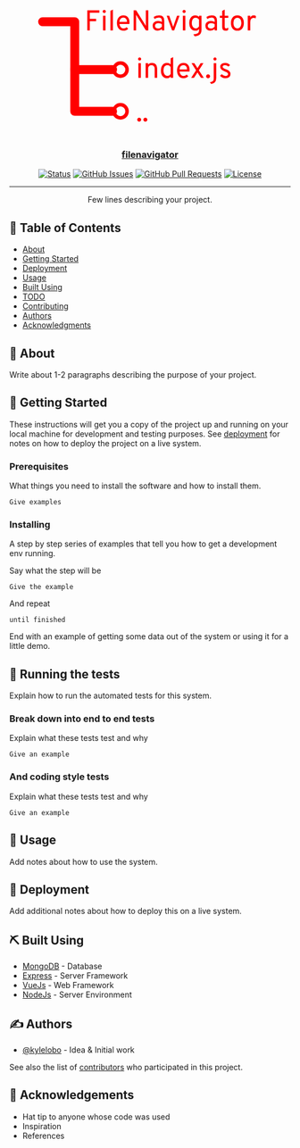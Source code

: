 <p align="center">
  <a href="" rel="noopener">
  <?xml version="1.0" encoding="UTF-8" standalone="no"?><!-- Generator: Gravit.io --><svg xmlns="http://www.w3.org/2000/svg" xmlns:xlink="http://www.w3.org/1999/xlink" style="isolation:isolate;
  --c:red" viewBox="0 0 1280 640" width="1280pt" height="640pt"><defs><clipPath id="_clipPath_QCvvFPyzYg7sdx9HcexYQqy31ZdeMjZ9"><rect width="1280" height="640"/></clipPath></defs><g clip-path="url(#_clipPath_QCvvFPyzYg7sdx9HcexYQqy31ZdeMjZ9)"><g><path d=" M 151.364 119.304 L 297.498 119.304 L 297.498 526.947 L 469.728 526.947" fill="none" vector-effect="non-scaling-stroke" stroke-width="16" stroke="var(--c)" stroke-linejoin="round" stroke-linecap="round" stroke-miterlimit="3"/><path d=" M 505.648 556.947 C 489.09 556.947 475.648 543.504 475.648 526.947 C 475.648 510.389 489.09 496.947 505.648 496.947 C 522.205 496.947 535.648 510.389 535.648 526.947 C 535.648 543.504 522.205 556.947 505.648 556.947 Z " fill="none" stroke="var(--c)" stroke-width="16"/><line x1="297.498" y1="337.201" x2="469.728" y2="337.201" vector-effect="non-scaling-stroke" stroke-width="16" stroke="var(--c)" stroke-linejoin="round" stroke-linecap="round" stroke-miterlimit="3"/><path d=" M 505.648 367.201 C 489.09 367.201 475.648 353.758 475.648 337.201 C 475.648 320.643 489.09 307.201 505.648 307.201 C 522.205 307.201 535.648 320.643 535.648 337.201 C 535.648 353.758 522.205 367.201 505.648 367.201 Z " fill="none" stroke="var(--c)" stroke-width="16"/><path d=" M 365.999 158.59 L 354.647 158.59 L 354.647 67.256 L 409.578 67.256 L 409.578 77.955 L 365.999 77.955 L 365.999 106.008 L 394.834 106.008 L 394.834 116.707 L 365.999 116.707 L 365.999 158.59 L 365.999 158.59 Z  M 436.847 77.759 L 436.847 77.759 L 436.847 77.759 Q 434.76 79.782 431.759 79.782 L 431.759 79.782 L 431.759 79.782 Q 428.758 79.782 426.736 77.694 L 426.736 77.694 L 426.736 77.694 Q 424.713 75.606 424.713 72.736 L 424.713 72.736 L 424.713 72.736 Q 424.713 69.735 426.801 67.582 L 426.801 67.582 L 426.801 67.582 Q 428.888 65.429 431.759 65.429 L 431.759 65.429 L 431.759 65.429 Q 434.76 65.429 436.847 67.582 L 436.847 67.582 L 436.847 67.582 Q 438.935 69.735 438.935 72.736 L 438.935 72.736 L 438.935 72.736 Q 438.935 75.737 436.847 77.759 Z  M 437.5 158.59 L 426.148 158.59 L 426.148 91.916 L 437.5 91.916 L 437.5 158.59 L 437.5 158.59 Z  M 471.163 158.59 L 459.811 158.59 L 459.811 69.735 L 471.163 64.385 L 471.163 158.59 L 471.163 158.59 Z  M 519.048 160.155 L 519.048 160.155 L 519.048 160.155 Q 505.478 160.155 497.454 150.435 L 497.454 150.435 L 497.454 150.435 Q 489.43 140.714 489.43 125.188 L 489.43 125.188 L 489.43 125.188 Q 489.43 108.878 497.519 99.614 L 497.519 99.614 L 497.519 99.614 Q 505.609 90.35 519.048 90.35 L 519.048 90.35 L 519.048 90.35 Q 531.052 90.35 538.815 98.375 L 538.815 98.375 L 538.815 98.375 Q 546.579 106.399 546.579 122.056 L 546.579 122.056 L 546.579 122.056 Q 546.579 125.71 546.187 129.624 L 546.187 129.624 L 501.042 129.624 L 501.042 129.624 Q 501.694 138.757 506.718 144.303 L 506.718 144.303 L 506.718 144.303 Q 511.741 149.848 519.309 149.848 L 519.309 149.848 L 519.309 149.848 Q 527.659 149.848 533.661 143.846 L 533.661 143.846 L 540.577 151.544 L 540.577 151.544 Q 531.965 160.155 519.048 160.155 Z  M 500.912 119.969 L 500.912 119.969 L 535.097 119.969 L 535.097 119.969 Q 534.966 109.661 530.204 105.029 L 530.204 105.029 L 530.204 105.029 Q 525.441 100.397 519.048 100.397 L 519.048 100.397 L 519.048 100.397 Q 511.35 100.397 506.392 105.29 L 506.392 105.29 L 506.392 105.29 Q 501.434 110.183 500.912 119.969 Z  M 632.302 67.256 L 632.302 158.59 L 621.342 158.59 L 580.242 93.351 L 580.242 93.351 Q 577.893 89.567 576.588 86.958 L 576.588 86.958 L 576.588 86.958 Q 576.849 90.872 576.849 93.351 L 576.849 93.351 L 576.849 158.59 L 565.498 158.59 L 565.498 67.256 L 576.98 67.256 L 617.427 132.233 L 617.427 132.233 Q 619.515 135.626 621.211 139.018 L 621.211 139.018 L 621.211 139.018 Q 620.95 134.321 620.95 132.364 L 620.95 132.364 L 620.95 67.256 L 632.302 67.256 L 632.302 67.256 Z  M 704.847 158.59 L 694.148 158.59 L 694.148 152.457 L 694.148 152.457 Q 685.928 160.155 675.229 160.155 L 675.229 160.155 L 675.229 160.155 Q 664.66 160.155 658.332 154.349 L 658.332 154.349 L 658.332 154.349 Q 652.004 148.543 652.004 137.713 L 652.004 137.713 L 652.004 137.713 Q 652.004 126.884 659.18 121.273 L 659.18 121.273 L 659.18 121.273 Q 666.356 115.663 676.925 115.663 L 676.925 115.663 L 676.925 115.663 Q 686.58 115.663 694.148 119.969 L 694.148 119.969 L 694.148 115.271 L 694.148 115.271 Q 694.148 106.921 690.429 103.594 L 690.429 103.594 L 690.429 103.594 Q 686.711 100.267 679.665 100.267 L 679.665 100.267 L 679.665 100.267 Q 669.618 100.267 660.224 106.921 L 660.224 106.921 L 656.962 97.396 L 656.962 97.396 Q 667.661 90.35 681.1 90.35 L 681.1 90.35 L 681.1 90.35 Q 704.847 90.35 704.847 114.358 L 704.847 114.358 L 704.847 158.59 L 704.847 158.59 Z  M 676.925 150.109 L 676.925 150.109 L 676.925 150.109 Q 686.711 150.109 694.148 141.367 L 694.148 141.367 L 694.148 129.885 L 694.148 129.885 Q 686.972 125.449 678.491 125.449 L 678.491 125.449 L 678.491 125.449 Q 671.575 125.449 667.139 128.58 L 667.139 128.58 L 667.139 128.58 Q 662.703 131.712 662.703 137.713 L 662.703 137.713 L 662.703 137.713 Q 662.703 143.324 666.422 146.716 L 666.422 146.716 L 666.422 146.716 Q 670.14 150.109 676.925 150.109 Z  M 749.992 158.59 L 740.467 158.59 L 716.068 91.916 L 727.55 91.916 L 743.338 136.409 L 743.338 136.409 Q 745.034 141.367 745.425 142.933 L 745.425 142.933 L 745.425 142.933 Q 745.817 141.367 747.513 136.409 L 747.513 136.409 L 763.04 91.916 L 774.391 91.916 L 749.992 158.59 L 749.992 158.59 Z  M 800.226 77.759 L 800.226 77.759 L 800.226 77.759 Q 798.138 79.782 795.137 79.782 L 795.137 79.782 L 795.137 79.782 Q 792.136 79.782 790.114 77.694 L 790.114 77.694 L 790.114 77.694 Q 788.091 75.606 788.091 72.736 L 788.091 72.736 L 788.091 72.736 Q 788.091 69.735 790.179 67.582 L 790.179 67.582 L 790.179 67.582 Q 792.267 65.429 795.137 65.429 L 795.137 65.429 L 795.137 65.429 Q 798.138 65.429 800.226 67.582 L 800.226 67.582 L 800.226 67.582 Q 802.313 69.735 802.313 72.736 L 802.313 72.736 L 802.313 72.736 Q 802.313 75.737 800.226 77.759 Z  M 800.878 158.59 L 789.527 158.59 L 789.527 91.916 L 800.878 91.916 L 800.878 158.59 L 800.878 158.59 Z  M 843.022 185.598 L 843.022 185.598 L 837.542 176.726 L 837.542 176.726 Q 852.025 175.943 857.57 171.703 L 857.57 171.703 L 857.57 171.703 Q 863.115 167.462 863.115 160.155 L 863.115 160.155 L 863.115 152.066 L 863.115 152.066 Q 857.244 160.155 845.893 160.155 L 845.893 160.155 L 845.893 160.155 Q 834.15 160.155 826.386 151.022 L 826.386 151.022 L 826.386 151.022 Q 818.623 141.889 818.623 125.188 L 818.623 125.188 L 818.623 125.188 Q 818.623 109.009 826.256 99.679 L 826.256 99.679 L 826.256 99.679 Q 833.889 90.35 846.284 90.35 L 846.284 90.35 L 846.284 90.35 Q 856.722 90.35 863.115 97.396 L 863.115 97.396 L 863.115 91.916 L 874.467 91.916 L 874.467 155.85 L 874.467 155.85 Q 874.467 171.116 866.312 177.9 L 866.312 177.9 L 866.312 177.9 Q 858.157 184.685 843.022 185.598 Z  M 848.241 149.587 L 848.241 149.587 L 848.241 149.587 Q 852.416 149.587 856.526 147.043 L 856.526 147.043 L 856.526 147.043 Q 860.636 144.498 863.115 140.193 L 863.115 140.193 L 863.115 109.661 L 863.115 109.661 Q 860.767 105.747 856.461 103.268 L 856.461 103.268 L 856.461 103.268 Q 852.155 100.789 848.241 100.789 L 848.241 100.789 L 848.241 100.789 Q 839.369 100.789 834.737 107.117 L 834.737 107.117 L 834.737 107.117 Q 830.105 113.445 830.105 125.188 L 830.105 125.188 L 830.105 125.188 Q 830.105 136.539 835.128 143.063 L 835.128 143.063 L 835.128 143.063 Q 840.152 149.587 848.241 149.587 Z  M 944.925 158.59 L 934.225 158.59 L 934.225 152.457 L 934.225 152.457 Q 926.005 160.155 915.306 160.155 L 915.306 160.155 L 915.306 160.155 Q 904.738 160.155 898.409 154.349 L 898.409 154.349 L 898.409 154.349 Q 892.081 148.543 892.081 137.713 L 892.081 137.713 L 892.081 137.713 Q 892.081 126.884 899.258 121.273 L 899.258 121.273 L 899.258 121.273 Q 906.434 115.663 917.002 115.663 L 917.002 115.663 L 917.002 115.663 Q 926.658 115.663 934.225 119.969 L 934.225 119.969 L 934.225 115.271 L 934.225 115.271 Q 934.225 106.921 930.507 103.594 L 930.507 103.594 L 930.507 103.594 Q 926.788 100.267 919.742 100.267 L 919.742 100.267 L 919.742 100.267 Q 909.696 100.267 900.301 106.921 L 900.301 106.921 L 897.039 97.396 L 897.039 97.396 Q 907.739 90.35 921.178 90.35 L 921.178 90.35 L 921.178 90.35 Q 944.925 90.35 944.925 114.358 L 944.925 114.358 L 944.925 158.59 L 944.925 158.59 Z  M 917.002 150.109 L 917.002 150.109 L 917.002 150.109 Q 926.788 150.109 934.225 141.367 L 934.225 141.367 L 934.225 129.885 L 934.225 129.885 Q 927.049 125.449 918.568 125.449 L 918.568 125.449 L 918.568 125.449 Q 911.653 125.449 907.217 128.58 L 907.217 128.58 L 907.217 128.58 Q 902.78 131.712 902.78 137.713 L 902.78 137.713 L 902.78 137.713 Q 902.78 143.324 906.499 146.716 L 906.499 146.716 L 906.499 146.716 Q 910.218 150.109 917.002 150.109 Z  M 982.632 160.155 L 982.632 160.155 L 982.632 160.155 Q 968.541 160.155 968.541 144.237 L 968.541 144.237 L 968.541 101.832 L 957.711 101.832 L 957.711 91.916 L 968.541 91.916 L 968.541 69.865 L 979.892 64.385 L 979.892 91.916 L 996.332 91.916 L 996.332 101.832 L 979.892 101.832 L 979.892 140.453 L 979.892 140.453 Q 979.892 144.89 981.328 147.238 L 981.328 147.238 L 981.328 147.238 Q 982.763 149.587 986.808 149.587 L 986.808 149.587 L 986.808 149.587 Q 991.244 149.587 996.724 146.064 L 996.724 146.064 L 995.419 157.155 L 995.419 157.155 Q 989.678 160.155 982.632 160.155 Z  M 1059.222 150.826 L 1059.222 150.826 L 1059.222 150.826 Q 1051.263 160.155 1037.694 160.155 L 1037.694 160.155 L 1037.694 160.155 Q 1024.124 160.155 1016.165 150.892 L 1016.165 150.892 L 1016.165 150.892 Q 1008.206 141.628 1008.206 125.318 L 1008.206 125.318 L 1008.206 125.318 Q 1008.206 109.009 1016.165 99.679 L 1016.165 99.679 L 1016.165 99.679 Q 1024.124 90.35 1037.694 90.35 L 1037.694 90.35 L 1037.694 90.35 Q 1051.263 90.35 1059.222 99.614 L 1059.222 99.614 L 1059.222 99.614 Q 1067.181 108.878 1067.181 125.188 L 1067.181 125.188 L 1067.181 125.188 Q 1067.181 141.497 1059.222 150.826 Z  M 1024.45 143.128 L 1024.45 143.128 L 1024.45 143.128 Q 1029.213 149.587 1037.694 149.587 L 1037.694 149.587 L 1037.694 149.587 Q 1046.175 149.587 1050.937 143.128 L 1050.937 143.128 L 1050.937 143.128 Q 1055.699 136.67 1055.699 125.188 L 1055.699 125.188 L 1055.699 125.188 Q 1055.699 113.836 1050.937 107.312 L 1050.937 107.312 L 1050.937 107.312 Q 1046.175 100.789 1037.694 100.789 L 1037.694 100.789 L 1037.694 100.789 Q 1029.213 100.789 1024.45 107.247 L 1024.45 107.247 L 1024.45 107.247 Q 1019.688 113.706 1019.688 125.318 L 1019.688 125.318 L 1019.688 125.318 Q 1019.688 136.67 1024.45 143.128 Z  M 1096.278 158.59 L 1084.926 158.59 L 1084.926 91.916 L 1096.278 91.916 L 1096.278 100.658 L 1096.278 100.658 Q 1100.975 90.35 1112.065 90.35 L 1112.065 90.35 L 1112.065 90.35 Q 1118.328 90.35 1122.373 93.743 L 1122.373 93.743 L 1120.677 104.442 L 1120.677 104.442 Q 1116.502 101.571 1111.152 101.571 L 1111.152 101.571 L 1111.152 101.571 Q 1105.281 101.571 1100.779 106.138 L 1100.779 106.138 L 1100.779 106.138 Q 1096.278 110.705 1096.278 121.012 L 1096.278 121.012 L 1096.278 158.59 L 1096.278 158.59 Z " fill="var(--c)"/><path d=" M 940.777 294.036 L 940.777 294.036 L 940.777 294.036 Q 938.755 296.058 935.754 296.058 L 935.754 296.058 L 935.754 296.058 Q 932.753 296.058 930.665 294.036 L 930.665 294.036 L 930.665 294.036 Q 928.578 292.013 928.578 289.012 L 928.578 289.012 L 928.578 289.012 Q 928.578 286.011 930.665 283.858 L 930.665 283.858 L 930.665 283.858 Q 932.753 281.706 935.754 281.706 L 935.754 281.706 L 935.754 281.706 Q 938.755 281.706 940.777 283.858 L 940.777 283.858 L 940.777 283.858 Q 942.8 286.011 942.8 289.012 L 942.8 289.012 L 942.8 289.012 Q 942.8 292.013 940.777 294.036 Z  M 918.27 402.788 L 918.27 402.788 L 912.92 394.177 L 912.92 394.177 Q 922.576 392.611 926.294 389.218 L 926.294 389.218 L 926.294 389.218 Q 930.013 385.826 930.013 379.563 L 930.013 379.563 L 930.013 308.192 L 941.364 308.192 L 941.364 375.388 L 941.364 375.388 Q 941.364 387.522 936.406 393.394 L 936.406 393.394 L 936.406 393.394 Q 930.143 401.092 918.27 402.788 Z  M 982.726 376.432 L 982.726 376.432 L 982.726 376.432 Q 975.549 376.432 969.091 373.366 L 969.091 373.366 L 969.091 373.366 Q 962.632 370.299 958.587 365.211 L 958.587 365.211 L 966.677 358.295 L 966.677 358.295 Q 974.114 366.255 982.987 366.255 L 982.987 366.255 L 982.987 366.255 Q 988.597 366.255 991.989 364.102 L 991.989 364.102 L 991.989 364.102 Q 995.382 361.949 995.382 357.774 L 995.382 357.774 L 995.382 357.774 Q 995.382 354.642 992.903 352.098 L 992.903 352.098 L 992.903 352.098 Q 990.424 349.554 987.814 348.314 L 987.814 348.314 L 987.814 348.314 Q 985.205 347.074 980.116 345.117 L 980.116 345.117 L 980.116 345.117 Q 969.939 341.333 964.72 336.636 L 964.72 336.636 L 964.72 336.636 Q 959.501 331.939 959.501 324.241 L 959.501 324.241 L 959.501 324.241 Q 959.501 316.151 965.829 311.389 L 965.829 311.389 L 965.829 311.389 Q 972.157 306.627 981.943 306.627 L 981.943 306.627 L 981.943 306.627 Q 995.904 306.627 1004.385 316.673 L 1004.385 316.673 L 996.556 323.197 L 996.556 323.197 Q 990.424 316.804 981.812 316.804 L 981.812 316.804 L 981.812 316.804 Q 976.724 316.804 973.723 318.761 L 973.723 318.761 L 973.723 318.761 Q 970.722 320.718 970.722 324.241 L 970.722 324.241 L 970.722 324.241 Q 970.722 326.198 971.7 327.829 L 971.7 327.829 L 971.7 327.829 Q 972.679 329.46 975.223 330.895 L 975.223 330.895 L 975.223 330.895 Q 977.767 332.331 979.268 333.048 L 979.268 333.048 L 979.268 333.048 Q 980.768 333.766 984.813 335.332 L 984.813 335.332 L 984.813 335.332 Q 995.382 339.115 1000.927 343.943 L 1000.927 343.943 L 1000.927 343.943 Q 1006.472 348.771 1006.472 357.513 L 1006.472 357.513 L 1006.472 357.513 Q 1006.472 366.385 1000.079 371.408 L 1000.079 371.408 L 1000.079 371.408 Q 993.686 376.432 982.726 376.432 Z  M 597.819 294.036 L 597.819 294.036 L 597.819 294.036 Q 595.731 296.058 592.73 296.058 L 592.73 296.058 L 592.73 296.058 Q 589.729 296.058 587.707 293.97 L 587.707 293.97 L 587.707 293.97 Q 585.684 291.883 585.684 289.012 L 585.684 289.012 L 585.684 289.012 Q 585.684 286.011 587.772 283.858 L 587.772 283.858 L 587.772 283.858 Q 589.86 281.706 592.73 281.706 L 592.73 281.706 L 592.73 281.706 Q 595.731 281.706 597.819 283.858 L 597.819 283.858 L 597.819 283.858 Q 599.906 286.011 599.906 289.012 L 599.906 289.012 L 599.906 289.012 Q 599.906 292.013 597.819 294.036 Z  M 598.471 374.866 L 587.12 374.866 L 587.12 308.192 L 598.471 308.192 L 598.471 374.866 L 598.471 374.866 Z  M 672.582 374.866 L 661.231 374.866 L 661.231 334.549 L 661.231 334.549 Q 661.231 325.546 657.381 321.305 L 657.381 321.305 L 657.381 321.305 Q 653.532 317.065 646.878 317.065 L 646.878 317.065 L 646.878 317.065 Q 631.482 317.065 631.482 334.288 L 631.482 334.288 L 631.482 374.866 L 620.13 374.866 L 620.13 308.192 L 631.482 308.192 L 631.482 314.977 L 631.482 314.977 Q 637.614 306.627 648.705 306.627 L 648.705 306.627 L 648.705 306.627 Q 660.448 306.627 666.515 313.738 L 666.515 313.738 L 666.515 313.738 Q 672.582 320.849 672.582 336.506 L 672.582 336.506 L 672.582 374.866 L 672.582 374.866 Z  M 717.205 376.432 L 717.205 376.432 L 717.205 376.432 Q 704.549 376.432 697.112 367.037 L 697.112 367.037 L 697.112 367.037 Q 689.674 357.643 689.674 341.464 L 689.674 341.464 L 689.674 341.464 Q 689.674 325.154 697.177 315.89 L 697.177 315.89 L 697.177 315.89 Q 704.679 306.627 717.205 306.627 L 717.205 306.627 L 717.205 306.627 Q 726.991 306.627 734.037 312.89 L 734.037 312.89 L 734.037 286.011 L 745.388 280.662 L 745.388 374.866 L 734.037 374.866 L 734.037 369.647 L 734.037 369.647 Q 727.513 376.432 717.205 376.432 Z  M 718.771 365.863 L 718.771 365.863 L 718.771 365.863 Q 728.687 365.863 734.037 356.86 L 734.037 356.86 L 734.037 325.546 L 734.037 325.546 Q 728.687 317.065 718.771 317.065 L 718.771 317.065 L 718.771 317.065 Q 710.29 317.065 705.723 323.393 L 705.723 323.393 L 705.723 323.393 Q 701.156 329.721 701.156 341.464 L 701.156 341.464 L 701.156 341.464 Q 701.156 352.033 705.919 358.948 L 705.919 358.948 L 705.919 358.948 Q 710.681 365.863 718.771 365.863 Z  M 792.621 376.432 L 792.621 376.432 L 792.621 376.432 Q 779.051 376.432 771.027 366.711 L 771.027 366.711 L 771.027 366.711 Q 763.002 356.991 763.002 341.464 L 763.002 341.464 L 763.002 341.464 Q 763.002 325.154 771.092 315.89 L 771.092 315.89 L 771.092 315.89 Q 779.182 306.627 792.621 306.627 L 792.621 306.627 L 792.621 306.627 Q 804.625 306.627 812.388 314.651 L 812.388 314.651 L 812.388 314.651 Q 820.151 322.675 820.151 338.332 L 820.151 338.332 L 820.151 338.332 Q 820.151 341.986 819.76 345.9 L 819.76 345.9 L 774.615 345.9 L 774.615 345.9 Q 775.267 355.034 780.291 360.579 L 780.291 360.579 L 780.291 360.579 Q 785.314 366.124 792.882 366.124 L 792.882 366.124 L 792.882 366.124 Q 801.232 366.124 807.234 360.122 L 807.234 360.122 L 814.149 367.82 L 814.149 367.82 Q 805.538 376.432 792.621 376.432 Z  M 774.484 336.245 L 774.484 336.245 L 808.669 336.245 L 808.669 336.245 Q 808.539 325.937 803.777 321.305 L 803.777 321.305 L 803.777 321.305 Q 799.014 316.673 792.621 316.673 L 792.621 316.673 L 792.621 316.673 Q 784.923 316.673 779.964 321.566 L 779.964 321.566 L 779.964 321.566 Q 775.006 326.459 774.484 336.245 Z  M 839.984 374.866 L 827.328 374.866 L 849.639 340.159 L 829.024 308.192 L 841.68 308.192 L 852.249 324.371 L 852.249 324.371 Q 855.25 329.199 856.033 330.765 L 856.033 330.765 L 856.033 330.765 Q 859.164 325.546 859.947 324.371 L 859.947 324.371 L 870.385 308.192 L 883.172 308.192 L 862.426 340.159 L 884.868 374.866 L 872.081 374.866 L 859.816 355.947 L 859.816 355.947 Q 858.381 353.729 856.033 349.554 L 856.033 349.554 L 856.033 349.554 Q 854.858 351.902 852.249 355.947 L 852.249 355.947 L 839.984 374.866 L 839.984 374.866 Z  M 910.768 373.887 L 910.768 373.887 L 910.768 373.887 Q 908.093 376.562 904.309 376.562 L 904.309 376.562 L 904.309 376.562 Q 900.525 376.562 897.916 373.887 L 897.916 373.887 L 897.916 373.887 Q 895.306 371.213 895.306 367.69 L 895.306 367.69 L 895.306 367.69 Q 895.306 364.036 897.916 361.362 L 897.916 361.362 L 897.916 361.362 Q 900.525 358.687 904.309 358.687 L 904.309 358.687 L 904.309 358.687 Q 908.093 358.687 910.768 361.427 L 910.768 361.427 L 910.768 361.427 Q 913.442 364.167 913.442 367.69 L 913.442 367.69 L 913.442 367.69 Q 913.442 371.213 910.768 373.887 Z " fill="var(--c)"/><path d=" M 597.232 571.505 L 597.232 571.505 L 597.232 571.505 Q 594.557 574.179 590.773 574.179 L 590.773 574.179 L 590.773 574.179 Q 586.989 574.179 584.38 571.505 L 584.38 571.505 L 584.38 571.505 Q 581.77 568.83 581.77 565.307 L 581.77 565.307 L 581.77 565.307 Q 581.77 561.654 584.38 558.979 L 584.38 558.979 L 584.38 558.979 Q 586.989 556.304 590.773 556.304 L 590.773 556.304 L 590.773 556.304 Q 594.557 556.304 597.232 559.044 L 597.232 559.044 L 597.232 559.044 Q 599.906 561.784 599.906 565.307 L 599.906 565.307 L 599.906 565.307 Q 599.906 568.83 597.232 571.505 Z  M 625.284 571.505 L 625.284 571.505 L 625.284 571.505 Q 622.609 574.179 618.826 574.179 L 618.826 574.179 L 618.826 574.179 Q 615.042 574.179 612.432 571.505 L 612.432 571.505 L 612.432 571.505 Q 609.823 568.83 609.823 565.307 L 609.823 565.307 L 609.823 565.307 Q 609.823 561.654 612.432 558.979 L 612.432 558.979 L 612.432 558.979 Q 615.042 556.304 618.826 556.304 L 618.826 556.304 L 618.826 556.304 Q 622.609 556.304 625.284 559.044 L 625.284 559.044 L 625.284 559.044 Q 627.959 561.784 627.959 565.307 L 627.959 565.307 L 627.959 565.307 Q 627.959 568.83 625.284 571.505 Z " fill="var(--c)"/></g></g></svg>
</p>

<h3 align="center">filenavigator</h3>

<div align="center">

[![Status](https://img.shields.io/badge/status-active-success.svg)]()
[![GitHub Issues](https://img.shields.io/github/issues/kylelobo/The-Documentation-Compendium.svg)](https://github.com/kylelobo/The-Documentation-Compendium/issues)
[![GitHub Pull Requests](https://img.shields.io/github/issues-pr/kylelobo/The-Documentation-Compendium.svg)](https://github.com/kylelobo/The-Documentation-Compendium/pulls)
[![License](https://img.shields.io/badge/license-MIT-blue.svg)](/LICENSE)

</div>

---

<p align="center"> Few lines describing your project.
    <br> 
</p>

## 📝 Table of Contents

- [About](#about)
- [Getting Started](#getting_started)
- [Deployment](#deployment)
- [Usage](#usage)
- [Built Using](#built_using)
- [TODO](../TODO.md)
- [Contributing](../CONTRIBUTING.md)
- [Authors](#authors)
- [Acknowledgments](#acknowledgement)

## 🧐 About <a name = "about"></a>

Write about 1-2 paragraphs describing the purpose of your project.

## 🏁 Getting Started <a name = "getting_started"></a>

These instructions will get you a copy of the project up and running on your local machine for development and testing purposes. See [deployment](#deployment) for notes on how to deploy the project on a live system.

### Prerequisites

What things you need to install the software and how to install them.

```
Give examples
```

### Installing

A step by step series of examples that tell you how to get a development env running.

Say what the step will be

```
Give the example
```

And repeat

```
until finished
```

End with an example of getting some data out of the system or using it for a little demo.

## 🔧 Running the tests <a name = "tests"></a>

Explain how to run the automated tests for this system.

### Break down into end to end tests

Explain what these tests test and why

```
Give an example
```

### And coding style tests

Explain what these tests test and why

```
Give an example
```

## 🎈 Usage <a name="usage"></a>

Add notes about how to use the system.

## 🚀 Deployment <a name = "deployment"></a>

Add additional notes about how to deploy this on a live system.

## ⛏️ Built Using <a name = "built_using"></a>

- [MongoDB](https://www.mongodb.com/) - Database
- [Express](https://expressjs.com/) - Server Framework
- [VueJs](https://vuejs.org/) - Web Framework
- [NodeJs](https://nodejs.org/en/) - Server Environment

## ✍️ Authors <a name = "authors"></a>

- [@kylelobo](https://github.com/kylelobo) - Idea & Initial work

See also the list of [contributors](https://github.com/kylelobo/The-Documentation-Compendium/contributors) who participated in this project.

## 🎉 Acknowledgements <a name = "acknowledgement"></a>

- Hat tip to anyone whose code was used
- Inspiration
- References
